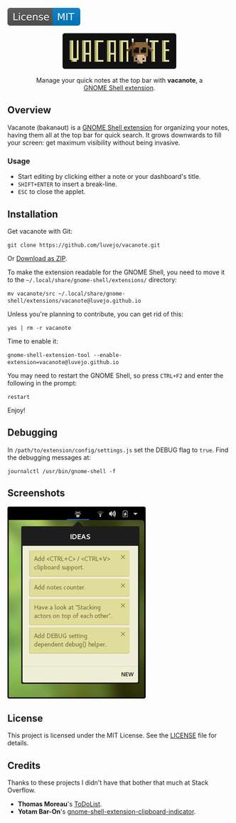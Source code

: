 [![License: MIT](img/license-badge.svg)](LICENSE)

<p align="center">
    <img alt="VACANOTE" src="img/logo.png">
</p>

<p align="center" style="max-width: 380px; margin: auto">
    Manage your quick notes at the top bar with
    <strong>vacanote</strong>, a
    <a href="https://wiki.gnome.org/Projects/GnomeShell/Extensions">GNOME Shell extension</a>.
</p>

## Overview
Vacanote (bakanəʊt) is a [GNOME Shell extension][gnome] for organizing your notes, having them all at the top bar for quick search. It grows downwards to fill your screen: get maximum visibility without being invasive.

### Usage
- Start editing by clicking either a note or your dashboard's title.
- `SHIFT+ENTER` to insert a break-line.
- `ESC` to close the applet.

## Installation

Get vacanote with Git:

    git clone https://github.com/luvejo/vacanote.git

Or  [Download as ZIP][zip-download].

To make the extension readable for the GNOME Shell, you need to move it to the `~/.local/share/gnome-shell/extensions/` directory:

    mv vacanote/src ~/.local/share/gnome-shell/extensions/vacanote@luvejo.github.io

Unless you're planning to contribute, you can get rid of this:

    yes | rm -r vacanote

Time to enable it:

    gnome-shell-extension-tool --enable-extension=vacanote@luvejo.github.io

You may need to restart the GNOME Shell, so press `CTRL+F2` and enter the following in the prompt:

    restart

Enjoy!

## Debugging

In `/path/to/extension/config/settings.js` set the DEBUG flag to `true`. Find the debugging messages at:

    journalctl /usr/bin/gnome-shell -f


## Screenshots

![screenshot](img/screenshot.png)

## License

This project is licensed under the MIT License. See the [LICENSE](LICENSE) file for details.

## Credits
Thanks to these projects I didn't have that bother that much at Stack Overflow.
- **Thomas Moreau**'s  [ToDoList](todolist).
- **Yotam Bar-On**'s [gnome-shell-extension-clipboard-indicator](clipboard-indicator).


[gnome]: https://wiki.gnome.org/Projects/GnomeShell/Extensions
[zip-download]: https://github.com/luvejo/vacanote/archive/master.zip
[todolist]: https://github.com/tomMoral/ToDoList
[clipboard-indicator]: https://github.com/Tudmotu/gnome-shell-extension-clipboard-indicator
